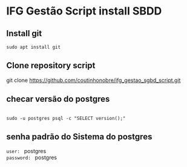 # IFG Gestão Script install SBDD

## Install git
<code>sudo apt install git</code>

## Clone repository script
git clone https://github.com/coutinhonobre/ifg_gestao_sgbd_script.git

## checar versão do postgres
<code>
sudo -u postgres psql -c "SELECT version();"
</code>

## senha padrão do Sistema do postgres
<code>user: </code> postgres </br>
<code>password: </code> postgres </br>
